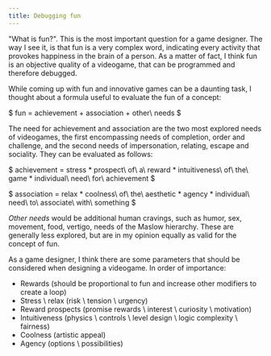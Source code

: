 ```yaml
---
title: Debugging fun
---
```


"What is fun?". This is the most important question for a game designer. The way I see it, is that fun is a very complex word, indicating every activity that provokes happiness in the brain of a person. As a matter of fact, I think fun is an objective quality of a videogame, that can be programmed and therefore debugged.

While coming up with fun and innovative games can be a daunting task, I thought about a formula useful to evaluate the fun of a concept:

$ fun = achievement + association + other\ needs $

The need for achievement and association are the two most explored needs of videogames, the first encompassing needs of completion, order and challenge, and the second needs of impersonation, relating, escape and sociality. They can be evaluated as follows:

$ achievement = stress * prospect\ of\ a\ reward * intuitiveness\ of\ the\ game * individual\ need\ for\ achievement $

$ association = relax * coolness\ of\ the\ aesthetic * agency * individual\ need\ to\ associate\ with\ something $

$Other\ needs$ would be additional human cravings, such as humor, sex, movement, food, vertigo, needs of the Maslow hierarchy. These are generally less explored, but are in my opinion equally as valid for the concept of fun.

As a game designer, I think there are some parameters that should be considered when designing a videogame. In order of importance:

* Rewards (should be proportional to fun and increase other modifiers to create a loop)
* Stress \ relax (risk \ tension \ urgency)
* Reward prospects (promise rewards \ interest \ curiosity \ motivation)
* Intuitiveness (physics \ controls \ level design \ logic complexity \ fairness)
* Coolness (artistic appeal)
* Agency (options \ possibilities)
